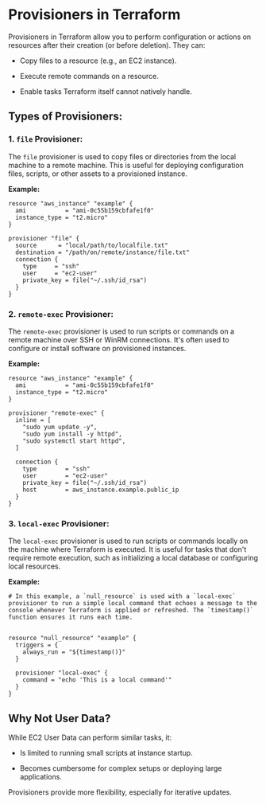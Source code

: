 # Provisioners in Terraform

Provisioners in Terraform allow you to perform configuration or actions on resources after their creation (or before deletion). They can:

- Copy files to a resource (e.g., an EC2 instance).

- Execute remote commands on a resource.

- Enable tasks Terraform itself cannot natively handle.

## Types of Provisioners:

### 1. `file` Provisioner:

The `file` provisioner is used to copy files or directories from the local machine to a remote machine. This is useful for deploying configuration files, scripts, or other assets to a provisioned instance.

**Example:**

```hcl
resource "aws_instance" "example" {
  ami           = "ami-0c55b159cbfafe1f0"
  instance_type = "t2.micro"
}

provisioner "file" {
  source      = "local/path/to/localfile.txt"
  destination = "/path/on/remote/instance/file.txt"
  connection {
    type     = "ssh"
    user     = "ec2-user"
    private_key = file("~/.ssh/id_rsa")
  }
}
```

### 2. `remote-exec` Provisioner:

The `remote-exec` provisioner is used to run scripts or commands on a remote machine over SSH or WinRM connections. It's often used to configure or install software on provisioned instances.

**Example:**

```hcl
resource "aws_instance" "example" {
  ami           = "ami-0c55b159cbfafe1f0"
  instance_type = "t2.micro"
}

provisioner "remote-exec" {
  inline = [
    "sudo yum update -y",
    "sudo yum install -y httpd",
    "sudo systemctl start httpd",
  ]

  connection {
    type        = "ssh"
    user        = "ec2-user"
    private_key = file("~/.ssh/id_rsa")
    host        = aws_instance.example.public_ip
  }
}
```

### 3. `local-exec` Provisioner:

The `local-exec` provisioner is used to run scripts or commands locally on the machine where Terraform is executed. It is useful for tasks that don't require remote execution, such as initializing a local database or configuring local resources.

**Example:**

```hcl
# In this example, a `null_resource` is used with a `local-exec` provisioner to run a simple local command that echoes a message to the console whenever Terraform is applied or refreshed. The `timestamp()` function ensures it runs each time.


resource "null_resource" "example" {
  triggers = {
    always_run = "${timestamp()}"
  }

  provisioner "local-exec" {
    command = "echo 'This is a local command'"
  }
}
```

## Why Not User Data?

While EC2 User Data can perform similar tasks, it:

- Is limited to running small scripts at instance startup.

- Becomes cumbersome for complex setups or deploying large applications.

Provisioners provide more flexibility, especially for iterative updates.
